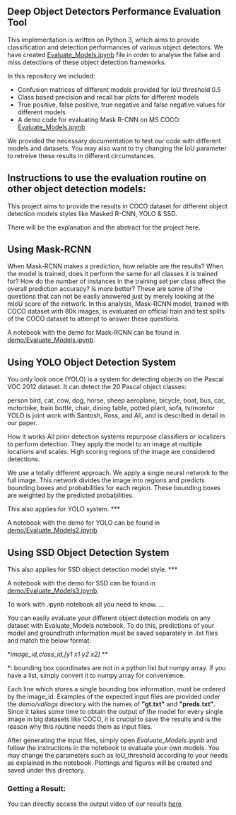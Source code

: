 ## Deep Object Detectors Performance Evaluation Tool

This implementation is written on Python 3, which aims to provide classification and detection performances of various object detectors. We have created [Evaluate_Models.ipynb](https://github.com/msprITU/Deep-Performance-Evaluation-Tool/blob/master/demo/Evaluate_Models.ipynb) file in order to analyse the false and miss detections of these object detection frameworks.

In this repository we included:
* Confusion matrices of different models provided for IoU threshold 0.5
* Class based precision and recall bar plots for different models
* True positive, false positive, true negative and false negative values for different models
* A demo code for evaluating Mask R-CNN on MS COCO: [Evaluate_Models.ipynb](https://github.com/msprITU/Deep-Performance-Evaluation-Tool/blob/master/demo/Evaluate_Models.ipynb)

We provided the necessary documentation to test our code with different models and datasets. You may also want to try changing the IoU parameter to retreive these results in different circumstances.

## Instructions to use the evaluation routine on other object detection models:

This project aims to provide the results in COCO dataset for different object detection models styles like Masked R-CNN, YOLO  & SSD.

There will be the explanation and the abstract for the project here.

## Using Mask-RCNN

When Mask-RCNN makes a prediction, how reliable are the results? When the model is trained, does it perform the same for all classes it is trained for? How do the number of instances in the training set per class affect the overall prediction accuracy? Is more better? These are some of the questions that can not be easily answered just by merely looking at the mIoU score of the network. In this analysis, Mask-RCNN model, trained with COCO dataset with 80k images, is evaluated on official train and test splits of the COCO dataset to attempt to answer these questions.

A notebook with the demo for Mask-RCNN can be found in [demo/Evaluate_Models.ipynb](demo/Evaluate_Models.ipynb).

## Using YOLO Object Detection System

You only look once (YOLO) is a system for detecting objects on the Pascal VOC 2012 dataset. It can detect the 20 Pascal object classes:

person
bird, cat, cow, dog, horse, sheep
aeroplane, bicycle, boat, bus, car, motorbike, train
bottle, chair, dining table, potted plant, sofa, tv/monitor
YOLO is joint work with Santosh, Ross, and Ali, and is described in detail in our paper.

How it works
All prior detection systems repurpose classifiers or localizers to perform detection. They apply the model to an image at multiple locations and scales. High scoring regions of the image are considered detections.

We use a totally different approach. We apply a single neural network to the full image. This network divides the image into regions and predicts bounding boxes and probabilities for each region. These bounding boxes are weighted by the predicted probabilities.

This also applies for YOLO system. *** 

A notebook with the demo for YOLO can be found in [demo/Evaluate_Models2.ipynb](demo/Evaluate_Models.ipynb).

## Using SSD Object Detection System

This also applies for SSD object detection model style. *** 

A notebook with the demo for SSD can be found in [demo/Evaluate_Models3.ipynb](demo/Evaluate_Models.ipynb).




To work with .ipynb notebook all you need to know. ...


You can easily evaluate your different object detection models on any dataset with Evaluate_Models notebook. To do this, predictions of your model and groundtruth information must be saved separately in .txt files and match the below format:



**image_id,class_id,[y1 x1 y2 x2]* **

*: bounding box coordinates are not in a python list but numpy array. If you have a list, simply convert it to numpy array for convenience.


Each line which stores a single bounding box information, must be ordered by the image_id. Examples of the expected input files are provided under the *demo/vallogs* directory with the names of **"gt.txt"** and **"preds.txt"**. Since it takes some time to obtain the output of the model for every single image in big datasets like COCO, it is crucial to save the results and  is the reason why this routine needs them as input files.

After generating the input files, simply open *Evaluate_Models.ipynb* and follow the instructions in the notebook to evaluate your own models. You may change the parameters such as IoU_threshold according to your needs as explained in the notebook. Plottings and figures will be created and saved under this directory.


### Getting a Result:

You can directly access the output video of our results [here](output.avi)


